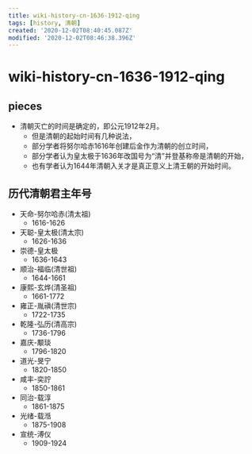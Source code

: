 ```yaml
---
title: wiki-history-cn-1636-1912-qing
tags: [history, 清朝]
created: '2020-12-02T08:40:45.087Z'
modified: '2020-12-02T08:46:38.396Z'
---
```


# wiki-history-cn-1636-1912-qing

## pieces

- 清朝灭亡的时间是确定的，即公元1912年2月。
  - 但是清朝的起始时间有几种说法，
  - 部分学者将努尔哈赤1616年创建后金作为清朝的创立时间，
  - 部分学者认为皇太极于1636年改国号为“清”并登基称帝是清朝的开始，
  - 也有学者认为1644年清朝入关才是真正意义上清王朝的开始时间。

## 历代清朝君主年号

- 天命-努尔哈赤(清太祖)
  - 1616-1626
- 天聪-皇太极(清太宗)
  - 1626-1636
- 崇德-皇太极
  - 1636-1643
- 顺治-福临(清世祖)
  - 1644-1661
- 康熙-玄烨(清圣祖)
  - 1661-1772
- 雍正-胤禛(清世宗)
  - 1722-1735
- 乾隆-弘历(清高宗)
  - 1736-1796
- 嘉庆-颙琰
  - 1796-1820
- 道光-旻宁
  - 1820-1850
- 咸丰-奕詝
  - 1850-1861
- 同治-载淳
  - 1861-1875
- 光绪-载湉
  - 1875-1908
- 宣统-溥仪
  - 1909-1924
